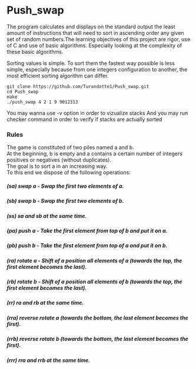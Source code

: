 # Push_swap

The program calculates and displays on the standard output the least amount of instructions that will need to sort in ascending order any given set of random numbers.The learning objectives of this project are rigor, use of C and use of basic algorithms. Especially looking at the complexity of these basic algorithms.

Sorting values is simple. To sort them the fastest way possible is less simple, especially
because from one integers configuration to another, the most efficient sorting algorithm
can differ.

```
git clone https://github.com/Turandotte1/Push_swap.git
cd Push_swap
make
./push_swap 4 2 1 9 9012313
```

You may wanna use -v option in order to vizualize stacks
And you may run checker command in order to verify if stacks are actually sorted

### Rules
The game is constituted of two piles named a and b.<br/>
At the beginning, b is empty and a contains a certain number of integers positives or negatives (without duplicates).<br/>
The goal is to sort a in an increasing way.<br/>
To this end we dispose of the following operations:<br/>
##### (sa) swap a - Swap the first two elements of a.<br/>
##### (sb) swap b - Swap the first two elements of b.<br/>
##### (ss) sa and sb at the same time.<br/>
##### (pa) push a - Take the first element from top of b and put it on a.<br/>
##### (pb) push b - Take the first element from top of a and put it on b.<br/>
##### (ra) rotate a - Shift of a position all elements of a (towards the top, the first element becomes the last).<br/>
##### (rb) rotate b - Shift of a position all elements of b (towards the top, the first element becomes the last).<br/>
##### (rr) ra and rb at the same time.<br/>
##### (rra) reverse rotate a (towards the bottom, the last element becomes the first).<br/>
##### (rrb) reverse rotate b (towards the bottom, the last element becomes the first).<br/>
##### (rrr) rra and rrb at the same time.<br/>
